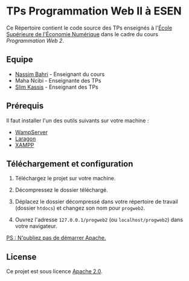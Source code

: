 # TPs Programmation Web II à ESEN

Ce Répertoire contient le code source des TPs enseignés à l'[École Supérieure de l'Économie Numérique](https://www.esen.tn) dans le cadre du cours *Programmation Web 2*.

## Equipe

* [Nassim Bahri](https://www.nassimbahri.ovh) - Enseignant du cours
* Maha Ncibi - Enseignante des TPs
* [Slim Kassis](https://www.linkedin.com/in/mohamed-slim-kassis-b8aba316/) - Enseignant des TPs

## Prérequis

Il faut installer l'un des outils suivants sur votre machine :

* [WampServer](https://www.wampserver.com/en/)
* [Laragon](https://laragon.org/)
* [XAMPP](https://www.apachefriends.org/)

## Téléchargement et configuration

1. Téléchargez le projet sur votre machine.

2. Décompressez le dossier téléchargé.

3. Déplacez le dossier décompressé dans votre répertoire de travail (dossier `htdocs`) et changez son nom pour `progweb2`.

4. Ouvrez l'adresse `127.0.0.1/progweb2` (ou `localhost/progweb2`) dans votre navigateur.

<ins>PS : N'oubliez pas de démarrer Apache.</ins>
## License

Ce projet est sous licence [Apache 2.0](https://choosealicense.com/licenses/apache-2.0/). 